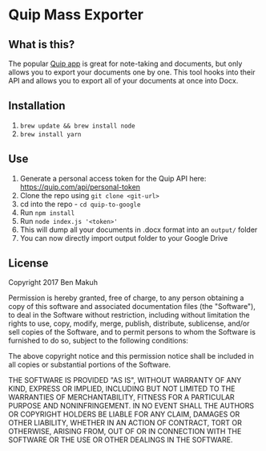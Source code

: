 # Quip Mass Exporter

## What is this?
The popular [Quip app](https://quip.com/) is great for note-taking and documents, but only allows you to export your documents one by one. This tool hooks into their API and allows you to export all of your documents at once into Docx.

## Installation
1. `brew update && brew install node`
2. `brew install yarn`

## Use
1. Generate a personal access token for the Quip API here: https://quip.com/api/personal-token
2. Clone the repo using `git clone <git-url>`
3. cd into the repo - `cd quip-to-google`
4. Run `npm install`
4. Run `node index.js '<token>'`
5. This will dump all your documents in .docx format into an `output/` folder
6. You can now directly import output folder to your Google Drive

## License
Copyright 2017 Ben Makuh

Permission is hereby granted, free of charge, to any person obtaining a copy of this software and associated documentation files (the "Software"), to deal in the Software without restriction, including without limitation the rights to use, copy, modify, merge, publish, distribute, sublicense, and/or sell copies of the Software, and to permit persons to whom the Software is furnished to do so, subject to the following conditions:

The above copyright notice and this permission notice shall be included in all copies or substantial portions of the Software.

THE SOFTWARE IS PROVIDED "AS IS", WITHOUT WARRANTY OF ANY KIND, EXPRESS OR IMPLIED, INCLUDING BUT NOT LIMITED TO THE WARRANTIES OF MERCHANTABILITY, FITNESS FOR A PARTICULAR PURPOSE AND NONINFRINGEMENT. IN NO EVENT SHALL THE AUTHORS OR COPYRIGHT HOLDERS BE LIABLE FOR ANY CLAIM, DAMAGES OR OTHER LIABILITY, WHETHER IN AN ACTION OF CONTRACT, TORT OR OTHERWISE, ARISING FROM, OUT OF OR IN CONNECTION WITH THE SOFTWARE OR THE USE OR OTHER DEALINGS IN THE SOFTWARE.
